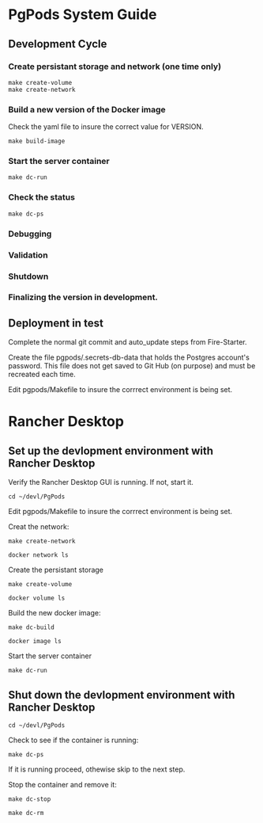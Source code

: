 # PgPods System Guide
## Development Cycle

### Create persistant storage and network (one time only)

```
make create-volume
make create-network
```

### Build a new version of the Docker image

Check the yaml file to insure the correct value for VERSION.

`make build-image`

### Start the server container

`make dc-run`

### Check the status

`make dc-ps`

### Debugging

### Validation

### Shutdown

### Finalizing the version in development.

## Deployment in test

Complete the normal git commit and auto_update steps from Fire-Starter.

Create the file pgpods/.secrets-db-data that holds the Postgres account's password. This file does not get saved to Git Hub (on purpose) and must be recreated each time.

Edit pgpods/Makefile to insure the corrrect environment is being set.

# Rancher Desktop

## Set up the devlopment environment with Rancher Desktop

Verify the Rancher Desktop GUI is running. If not, start it.

`cd ~/devl/PgPods`

Edit pgpods/Makefile to insure the corrrect environment is being set.

Creat the network:

`make create-network`

`docker network ls`

Create the persistant storage

`make create-volume`

`docker volume ls`

Build the new docker image:

`make dc-build`

`docker image ls`

Start the server container

`make dc-run`

## Shut down the devlopment environment with Rancher Desktop

`cd ~/devl/PgPods`

Check to see if the container is running:

`make dc-ps`

If it is running proceed, othewise skip to the next step.

Stop the container and remove it:

`make dc-stop`

`make dc-rm`







